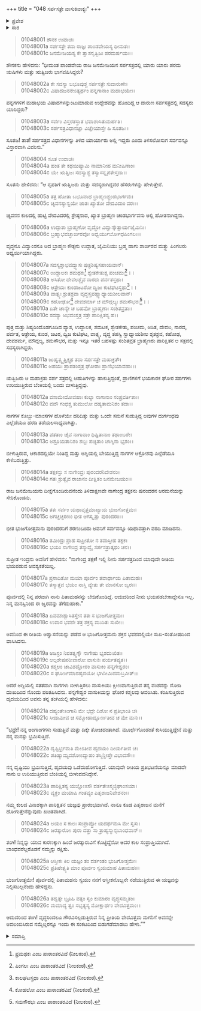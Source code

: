 +++
title = "048 ಸರ್ಪಸತ್ರೇ ವಾಸುಕಿವಾಕ್ಯಃ"
+++

<details><summary>ಪ್ರವೇಶ</summary>


।।   ಓಂ ಓಂ ನಮೋ ನಾರಾಯಣಾಯ।।   ಶ್ರೀ ವೇದವ್ಯಾಸಾಯ ನಮಃ ।।

ಶ್ರೀ ಕೃಷ್ಣದ್ವೈಪಾಯನ ವೇದವ್ಯಾಸ ವಿರಚಿತ  

**ಶ್ರೀ ಮಹಾಭಾರತ**

**ಆದಿ ಪರ್ವ**

**ಆಸ್ತೀಕ ಪರ್ವ**

**ಅಧ್ಯಾಯ 48**

</details>


<details><summary>ಸಾರ</summary>
ಯಾಗದಲ್ಲಿ ಪುರೋಹಿತ ಪ್ರಮುಖರ ಹೆಸರುಗಳು (1-10). ತಕ್ಷಕನು ಇಂದ್ರನ ರಕ್ಷಣೆಯಲ್ಲಿ ಬರುವುದು (11-20). ವಾಸುಕಿಯು ಆಸ್ತೀಕನನ್ನು ಕರೆಯುವಂತೆ ತಂಗಿಗೆ ಹೇಳುವುದು (21-2).

</details>


> 01048001 ಶೌನಕ ಉವಾಚ।  
01048001a ಸರ್ಪಸತ್ರೇ ತದಾ ರಾಜ್ಞಃ ಪಾಂಡವೇಯಸ್ಯ ಧೀಮತಃ।  
01048001c ಜನಮೇಜಯಸ್ಯ ಕೇ ತ್ವಾಸನೃತ್ವಿಜಃ ಪರಮರ್ಷಯಃ।।

ಶೌನಕನು ಹೇಳಿದನು: “ಧೀಮಂತ ಪಾಂಡವೇಯ ರಾಜ ಜನಮೇಜಯನ ಸರ್ಪಸತ್ರದಲ್ಲಿ ಯಾರು ಯಾರು ಪರಮ ಋಷಿಗಳು ಮತ್ತು ಋತ್ವಿಜರು ಭಾಗವಹಿಸಿದ್ದರು?

> 01048002a ಕೇ ಸದಸ್ಯಾ ಬಭೂವುಶ್ಚ ಸರ್ಪಸತ್ರೇ ಸುದಾರುಣೇ।   
01048002c ವಿಷಾದಜನನೇಽತ್ಯರ್ಥಂ ಪನ್ನಗಾನಾಂ ಮಹಾಭಯೇ।।

ಪನ್ನಗಗಳಿಗೆ ಮಹಾಭಯ ವಿಷಾದಗಳನ್ನುಂಟುಮಾಡುವ ಉದ್ದೇಶವನ್ನು ಹೊಂದಿದ್ದ ಆ ದಾರುಣ ಸರ್ಪಸತ್ರದಲ್ಲಿ ಸದಸ್ಯರು ಯಾರಿದ್ದರು?

> 01048003a ಸರ್ವಂ ವಿಸ್ತರತಸ್ತಾತ ಭವಾಶಂಸಿತುಮರ್ಹತಿ।  
01048003c ಸರ್ಪಸತ್ರವಿಧಾನಜ್ಞಾ ವಿಜ್ಞೇಯಾಸ್ತೇ ಹಿ ಸೂತಜ।।

ಸೂತಜ! ತಾತ! ಸರ್ಪಸತ್ರದ ವಿಧಾನಗಳನ್ನು ತಿಳಿದ ಯಾರ್ಯಾರು ಅಲ್ಲಿ ಇದ್ದರು ಎಂದು ತಿಳಿಸಲೋಸುಗ ಸರ್ವವನ್ನೂ ವಿಸ್ತಾರವಾಗಿ ವಿವರಿಸು.”

> 01048004 ಸೂತ ಉವಾಚ।  
01048004a ಹಂತ ತೇ ಕಥಯಿಷ್ಯಾಮಿ ನಾಮಾನೀಹ ಮನೀಷಿಣಾಂ।  
01048004c ಯೇ ಋತ್ವಿಜಃ ಸದಸ್ಯಾಶ್ಚ ತಸ್ಯಾಸನ್ನೃಪತೇಸ್ತದಾ।।

ಸೂತನು ಹೇಳಿದನು: “ಆ ನೃಪತಿಗೆ ಋತ್ವಿಜರು ಮತ್ತು ಸದಸ್ಯರಾಗಿದ್ದವರ ಹೆಸರುಗಳನ್ನು ಹೇಳುತ್ತೇನೆ.

> 01048005a ತತ್ರ ಹೋತಾ ಬಭೂವಾಥ ಬ್ರಾಹ್ಮಣಶ್ಚಂಡಭಾರ್ಗವಃ।   
01048005c ಚ್ಯವನಸ್ಯಾನ್ವಯೇ ಜಾತಃ ಖ್ಯಾತೋ ವೇದವಿದಾಂ ವರಃ।।

ಚ್ಯವನನ ಕುಲದಲ್ಲಿ ಹುಟ್ಟಿ ವೇದವಿದರಲ್ಲಿ ಶ್ರೇಷ್ಠನಾದ, ಖ್ಯಾತ ಬ್ರಾಹ್ಮಣ ಚಂಡಭಾರ್ಗವನು ಅಲ್ಲಿ ಹೋತನಾಗಿದ್ದನು.

> 01048006a ಉದ್ಗಾತಾ ಬ್ರಾಹ್ಮಣೋ ವೃದ್ಧೋ ವಿದ್ವಾನ್ಕೌತ್ಸಾರ್ಯಜೈಮಿನಿಃ।  
01048006c ಬ್ರಹ್ಮಾಭವಚ್ಛಾರ್ಙರವೋ ಅಧ್ವರ್ಯುರ್ಬೋಧಪಿಂಗಲಃ।।

ವೃದ್ಧನೂ ವಿದ್ವಾಂಸನೂ ಆದ ಬ್ರಾಹ್ಮಣ ಕೌತ್ಸನು ಉದ್ಗಾತ, ಜೈಮಿನಿಯು ಬ್ರಹ್ಮ ಹಾಗು ಶಾರ್ಙರವ ಮತ್ತ್ತು ಪಿಂಗಲರು ಅಧ್ವರ್ಯಿಯಾಗಿದ್ದರು.

> 01048007a ಸದಸ್ಯಶ್ಚಾಭವದ್ವ್ಯಾಸಃ ಪುತ್ರಶಿಷ್ಯಸಹಾಯವಾನ್।  
01048007c ಉದ್ದಾಲಕಃ ಶಮಥಕಃ[^1] ಶ್ವೇತಕೇತುಶ್ಚ ಪಂಚಮಃ[^2]।।  
01048008a ಅಸಿತೋ ದೇವಲಶ್ಚೈವ ನಾರದಃ ಪರ್ವತಸ್ತಥಾ।  
01048008c ಆತ್ರೇಯಃ ಕುಂಡಜಟರೋ ದ್ವಿಜಃ ಕುಟಿಘಟಸ್ತಥಾ[^3]।।  
01048009a ವಾತ್ಸ್ಯಃ ಶ್ರುತಶ್ರವಾ ವೃದ್ಧಸ್ತಪಹ್ಸ್ವಾಧ್ಯಾಯಶೀಲವಾನ್।   
01048009c ಕಹೋಢೋ[^4] ದೇವಶರ್ಮಾ ಚ ಮೌದ್ಗಲ್ಯಃ ಶಮಸೌಭರಃ[^5]।।  
01048010a ಏತೇ ಚಾನ್ಯೇ ಚ ಬಹವೋ ಬ್ರಾಹ್ಮಣಾಃ ಸಂಶಿತವ್ರತಾಃ।  
01048010c ಸದಸ್ಯಾ ಅಭವಂಸ್ತತ್ರ ಸತ್ರೇ ಪಾರಿಕ್ಷಿತಸ್ಯ ಹ।।

ಪುತ್ರ ಮತ್ತು ಶಿಷ್ಯರಿಂದೊಡಗೂಡಿದ ವ್ಯಾಸ, ಉದ್ದಾಲಕ, ಶಮಟಕ, ಶ್ವೇತಕೇತು, ಪಂಚಮ, ಅಸಿತ, ದೇವಲ, ನಾರದ, ಪರ್ವತ, ಆತ್ರೇಯ, ಕುಂಡ, ಜಟರ, ದ್ವಿಜ ಕುಟಿಘಟ, ವಾತ್ಸ್ಯ, ವೃದ್ಧ ತಪಸ್ವಿ ಸ್ವಾಧ್ಯಾಯಶೀಲ ಶೃತಶ್ರವ, ಕಹೋಢ, ದೇವಶರ್ಮ, ಮೌದ್ಗಲ್ಯ, ಶಮಸೌಭರ, ಮತ್ತು ಇನ್ನೂ ಇತರ ಬಹಳಷ್ಟು ಸಂಶಿತವ್ರತ ಬ್ರಾಹ್ಮಣರು ಪಾರಿಕ್ಷಿತನ ಆ ಸತ್ರದಲ್ಲಿ ಸದಸ್ಯರಾಗಿದ್ದರು.

> 01048011a ಜುಹ್ವತ್ಸ್ವೃತ್ವಿಕ್ಷ್ವಥ ತದಾ ಸರ್ಪಸತ್ರೇ ಮಹಾಕ್ರತೌ।  
01048011c ಅಹಯಃ ಪ್ರಾಪತಂಸ್ತತ್ರ ಘೋರಾಃ ಪ್ರಾಣಿಭಯಾವಹಾಃ।।

ಋತ್ವಿಜರು ಆ ಮಹಾಕ್ರತು ಸರ್ಪ ಸತ್ರದಲ್ಲಿ ಆಹುತಿಗಳನ್ನು ಹಾಕುತ್ತಿದ್ದಂತೆ, ಪ್ರಾಣಿಗಳಿಗೆ ಭಯಕಾರಕ ಘೋರ ಸರ್ಪಗಳು ಉರಿಯುತ್ತಿರುವ ಬೆಂಕಿಯಲ್ಲಿ ಬಂದು ಬೀಳುತ್ತಿದ್ದವು.

> 01048012a ವಸಾಮೇದೋವಹಾಃ ಕುಲ್ಯಾ ನಾಗಾನಾಂ ಸಂಪ್ರವರ್ತಿತಾಃ।  
01048012c ವವೌ ಗಂಧಶ್ಚ ತುಮುಲೋ ದಹ್ಯತಾಮನಿಶಂ ತದಾ।।

ನಾಗಗಳ ಕೊಬ್ಬು-ಮಾಂಸಗಳ ಹೊಳೆಯೇ ಹರಿದಿತ್ತು ಮತ್ತು ಒಂದೇ ಸಮನೆ ಸುಡುತ್ತಿದ್ದ ಅವುಗಳ ದುರ್ಗಂಧವು ಎಲ್ಲೆಡೆಯೂ ಹರಡಿ ತಡೆಯಲಸಾಧ್ಯವಾಗಿತ್ತು.

> 01048013a ಪತತಾಂ ಚೈವ ನಾಗಾನಾಂ ಧಿಷ್ಟಿತಾನಾಂ ತಥಾಂಬರೇ।  
01048013c ಅಶ್ರೂಯತಾನಿಶಂ ಶಬ್ದಃ ಪಚ್ಯತಾಂ ಚಾಗ್ನಿನಾ ಭೃಶಂ।।

ಬೀಳುತ್ತಿರುವ, ಆಕಾಶದಲ್ಲಿಯೇ ನಿಂತಿದ್ದ ಮತ್ತು ಅಗ್ನಿಯಲ್ಲಿ ಬೇಯುತ್ತಿದ್ದ ನಾಗಗಳ ಆಕ್ರೋಶವು ಎಲ್ಲೆಡೆಯೂ ಕೇಳಿಬರುತ್ತಿತ್ತು.

> 01048014a ತಕ್ಷಕಸ್ತು ಸ ನಾಗೇಂದ್ರಃ ಪುರಂದರನಿವೇಶನಂ।  
01048014c ಗತಃ ಶ್ರುತ್ವೈವ ರಾಜಾನಂ ದೀಕ್ಷಿತಂ ಜನಮೇಜಯಂ।।

ರಾಜ ಜನಮೇಜಯನು ದೀಕ್ಷೆಗೊಂಡಿರುವನೆಂದು ತಿಳಿದಾಕ್ಷಣವೇ ನಾಗೇಂದ್ರ ತಕ್ಷಕನು ಪುರಂದರನ ಅರಮನೆಯನ್ನು ಸೇರಿಕೊಂಡನು.

> 01048015a ತತಃ ಸರ್ವಂ ಯಥಾವೃತ್ತಮಾಖ್ಯಾಯ ಭುಜಗೋತ್ತಮಃ।  
01048015c ಅಗಚ್ಛಚ್ಛರಣಂ ಭೀತ ಆಗಸ್ಕೃತ್ವಾ ಪುರಂದರಂ।।

ಭೀತ ಭುಜಗೋತ್ತಮನು ಪುರಂದರನಿಗೆ ಶರಣುಬಂದು ಅವನಿಗೆ ಸರ್ವವನ್ನೂ ಯಥಾವತ್ತಾಗಿ ವರದಿ ಮಾಡಿದನು.

> 01048016a ತಮಿಂದ್ರಃ ಪ್ರಾಹ ಸುಪ್ರೀತೋ ನ ತವಾಸ್ತೀಹ ತಕ್ಷಕ।  
01048016c ಭಯಂ ನಾಗೇಂದ್ರ ತಸ್ಮಾದ್ವೈ ಸರ್ಪಸತ್ರಾತ್ಕಥಂ ಚನ।।

ಸುಪ್ರೀತ ಇಂದ್ರನು ಅವನಿಗೆ ಹೇಳಿದನು: “ನಾಗೇಂದ್ರ ತಕ್ಷಕ! ಇಲ್ಲಿ ನೀನು ಸರ್ಪಸತ್ರದಿಂದ ಯಾವುದೇ ರೀತಿಯ ಭಯಪಡುವ ಅವಶ್ಯಕತೆಯಿಲ್ಲ.

> 01048017a ಪ್ರಸಾದಿತೋ ಮಯಾ ಪೂರ್ವಂ ತವಾರ್ಥಾಯ ಪಿತಾಮಹಃ।   
01048017c ತಸ್ಮಾತ್ತವ ಭಯಂ ನಾಸ್ತಿ ವ್ಯೇತು ತೇ ಮಾನಸೋ ಜ್ವರಃ।।

ಪೂರ್ವದಲ್ಲಿ ನಿನ್ನ ಪರವಾಗಿ ನಾನು ಪಿತಾಮಹನನ್ನು ಬೇಡಿಕೊಂಡಿದ್ದೆ. ಆದುದರಿಂದ ನೀನು ಭಯಪಡಬೇಕಾದ್ದೇನೂ ಇಲ್ಲ. ನಿನ್ನ ಮನಸ್ಸಿನಿಂದ ಈ ಜ್ವರವನ್ನು ತೆಗೆದುಹಾಕು.”

> 01048018a ಏವಮಾಶ್ವಾಸಿತಸ್ತೇನ ತತಃ ಸ ಭುಜಗೋತ್ತಮಃ।  
01048018c ಉವಾಸ ಭವನೇ ತತ್ರ ಶಕ್ರಸ್ಯ ಮುದಿತಃ ಸುಖೀ।।

ಅವನಿಂದ ಈ ರೀತಿಯ ಆಶ್ವಾಸನೆಯನ್ನು ಪಡೆದ ಆ ಭುಜಗೋತ್ತಮನು ಶಕ್ರನ ಭವನದಲ್ಲಿಯೇ ಸುಖ-ಸಂತೋಷದಿಂದ ವಾಸಿಸಿದನು.

> 01048019a ಅಜಸ್ರಂ ನಿಪತತ್ಸ್ವಗ್ನೌ ನಾಗೇಷು ಭೃಶದುಃಖಿತಃ।  
01048019c ಅಲ್ಪಶೇಷಪರೀವಾರೋ ವಾಸುಕಿಃ ಪರ್ಯತಪ್ಯತ।।  
01048020a ಕಶ್ಮಲಂ ಚಾವಿಶದ್ಘೋರಂ ವಾಸುಕಿಂ ಪನ್ನಗೇಶ್ವರಂ।  
01048020c ಸ ಘೂರ್ಣಮಾನಹೃದಯೋ ಭಗಿನೀಮಿದಮಬ್ರವೀತ್।।

ಆದರೆ ಅಗ್ನಿಯಲ್ಲಿ ಸತತವಾಗಿ ನಾಗಗಳು ಬೀಳುತ್ತಿರಲು ವಾಸುಕಿಯು ಕ್ಷೀಣವಾಗುತ್ತಿರುವ ತನ್ನ ವಂಶವನ್ನು ನೋಡಿ ದುಃಖದಿಂದ ನೊಂದು ಪರಿತಪಿಸಿದನು. ಪನ್ನಗೇಶ್ವರ ವಾಸುಕಿಯನ್ನು ಘೋರ ಕಶ್ಮಲವು ಆವರಿಸಿತು. ಕಂಪಿಸುತ್ತಿರುವ ಹೃದಯದಿಂದ ಅವನು ತನ್ನ ತಂಗಿಯಲ್ಲಿ ಹೇಳಿದನು:

> 01048021a ದಹ್ಯಂತೇಽಂಗಾನಿ ಮೇ ಭದ್ರೇ ದಿಶೋ ನ ಪ್ರತಿಭಾಂತಿ ಚ।  
01048021c ಸೀದಾಮೀವ ಚ ಸಮ್ಮೋಹಾದ್ಘೂರ್ಣತೀವ ಚ ಮೇ ಮನಃ।।

“ಭದ್ರೇ! ನನ್ನ ಅಂಗಾಂಗಗಳು ಸುಡುತ್ತಿವೆ ಮತ್ತು ದಿಕ್ಕೇ ತೋಚದಂತಾಗಿದೆ. ಮೂರ್ಛೆಗೊಂಡಂತೆ ಕುಸಿಯುತ್ತಿದ್ದೇನೆ ಮತ್ತು ನನ್ನ ಮನಸ್ಸು ಭ್ರಮಿಸುತ್ತಿದೆ.

> 01048022a ದೃಷ್ಟಿರ್ಭ್ರಮತಿ ಮೇಽತೀವ ಹೃದಯಂ ದೀರ್ಯತೀವ ಚ।  
01048022c ಪತಿಷ್ಯಾಮ್ಯವಶೋಽದ್ಯಾಹಂ ತಸ್ಮಿನ್ದೀಪ್ತೇ ವಿಭಾವಸೌ।।

ನನ್ನ ದೃಷ್ಟಿಯು ಭ್ರಮಿಸುತ್ತಿದೆ, ಹೃದಯವು ಒಡೆದುಹೋಗುತ್ತಿದೆ. ಯಾವುದೇ ರೀತಿಯ ಪ್ರತಿಭಟನೆಯನ್ನೂ ಮಾಡದೇ ನಾನು ಆ ಉರಿಯುತ್ತಿರುವ ಬೆಂಕಿಯಲ್ಲಿ ಬೀಳುವವನಿದ್ದೇನೆ.

> 01048023a ಪಾರಿಕ್ಷಿತಸ್ಯ ಯಜ್ಞೋಽಸೌ ವರ್ತತೇಽಸ್ಮಜ್ಜಿಘಾಂಸಯಾ।  
01048023c ವ್ಯಕ್ತಂ ಮಯಾಪಿ ಗಂತವ್ಯಂ ಪಿತೃರಾಜನಿವೇಶನಂ।।

ನಮ್ಮ ಕುಲದ ವಿನಾಶಕ್ಕಾಗಿ ಪಾರಿಕ್ಷಿತನ ಯಜ್ಞವು ಪ್ರಾರಂಭವಾಗಿದೆ. ನಾನೂ ಕೂಡ ಪಿತೃರಾಜನ ಮನೆಗೆ ಹೋಗುತ್ತೇನೆನ್ನುವುದು ಖಚಿತವಾಗಿದೆ.

> 01048024a ಅಯಂ ಸ ಕಾಲಃ ಸಂಪ್ರಾಪ್ತೋ ಯದರ್ಥಮಸಿ ಮೇ ಸ್ವಸಃ।  
01048024c ಜರತ್ಕಾರೋಃ ಪುರಾ ದತ್ತಾ ಸಾ ತ್ರಾಹ್ಯಸ್ಮಾನ್ಸಬಾಂಧವಾನ್।।

ತಂಗಿ! ನಿನ್ನನ್ನು ಯಾವ ಕಾರಣಕ್ಕಾಗಿ ಹಿಂದೆ ಜರತ್ಕಾರುವಿಗೆ ಕೊಟ್ಟಿದ್ದೆನೋ ಅದರ ಕಾಲ ಸಂಪ್ರಾಪ್ತಿಯಾಗಿದೆ. ಬಾಂಧವರೆಲ್ಲರೊಡನೆ ನಮ್ಮನ್ನು ರಕ್ಷಿಸು.

> 01048025a ಆಸ್ತೀಕಃ ಕಿಲ ಯಜ್ಞಂ ತಂ ವರ್ತಂತಂ ಭುಜಗೋತ್ತಮೇ।  
01048025c ಪ್ರತಿಷೇತ್ಸ್ಯತಿ ಮಾಂ ಪೂರ್ವಂ ಸ್ವಯಮಾಹ ಪಿತಾಮಹಃ।।

ಭುಜಗೋತ್ತಮೇ! ಪೂರ್ವದಲ್ಲಿ ಪಿತಾಮಹನು ಸ್ವಯಂ ನನಗೆ ಆಸ್ತೀಕನೊಬ್ಬನೇ ನಡೆಯುತ್ತಿರುವ ಈ ಯಜ್ಞವನ್ನು ನಿಲ್ಲಿಸಬಲ್ಲನೆಂದು ಹೇಳಿದ್ದನು.

> 01048026a ತದ್ವತ್ಸೇ ಬ್ರೂಹಿ ವತ್ಸಂ ಸ್ವಂ ಕುಮಾರಂ ವೃದ್ಧಸಮ್ಮತಂ।  
01048026c ಮಮಾದ್ಯ ತ್ವಂ ಸಭೃತ್ಯಸ್ಯ ಮೋಕ್ಷಾರ್ಥಂ ವೇದವಿತ್ತಮಂ।।

ಆದುದರಿಂದ ತಂಗಿ! ವೃದ್ಧರಿಂದಲೂ ಗೌರವಿಸಲ್ಪಡುತ್ತಿರುವ ನಿನ್ನ ಪ್ರೀತಿಯ ವೇದವಿತ್ತಮ ಮಗನಿಗೆ ಅವನನ್ನೇ ಅವಲಂಬಿಸಿರುವ ನಮ್ಮೆಲ್ಲರನ್ನೂ ಇಂದು ಈ ಸಂಕಟದಿಂದ ಬಿಡುಗಡೆಮಾಡಲು ಹೇಳು.””


<details><summary>ಸಮಾಪ್ತಿ</summary>

ಇತಿ ಶ್ರೀ ಮಹಾಭಾರತೇ ಆದಿಪರ್ವಣಿ ಆಸ್ತೀಕಪರ್ವಣಿ ಸರ್ಪಸತ್ರೇ ವಾಸುಕಿವಾಕ್ಯೇ ಅಷ್ಟಚತ್ವಾರಿಂಶೋಽಧ್ಯಾಯಃ।  
ಇದು ಶ್ರೀ ಮಹಾಭಾರತದಲ್ಲಿ ಆದಿಪರ್ವದಲ್ಲಿ ಆಸ್ತೀಕಪರ್ವದಲ್ಲಿ ಸರ್ಪಸತ್ರದಲ್ಲಿ ವಾಸುಕಿವಾಕ್ಯದಲ್ಲಿ ನಲವತ್ತೆಂಟನೆಯ ಅಧ್ಯಾಯವು.


</details>

[^1]: ಪ್ರಮಥಕಃ ಎಂಬ ಪಾಠಾಂತರವಿದೆ (ನೀಲಕಂಠ).

[^2]: ಪಿಂಗಲಃ ಎಂಬ ಪಾಠಾಂತರವಿದೆ (ನೀಲಕಂಠ).

[^3]: ಕಾಲಘಟಸ್ತಥಾ ಎಂಬ ಪಾಠಾಂತರವಿದೆ (ನೀಲಕಂಠ).

[^4]: ಕೋಹಲೋ ಎಂಬ ಪಾಠಾಂತರವಿದೆ (ನೀಲಕಂಠ).

[^5]: ಸಮಸೌರಭಃ ಎಂಬ ಪಾಠಾಂತರವಿದೆ (ನೀಲಕಂಠ).